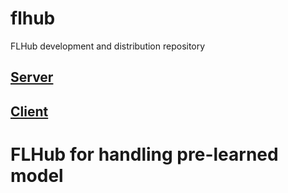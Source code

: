 # flhub
FLHub development and distribution repository

## [Server](https://github.com/cnu-dnlab/flhub/tree/main/server)

## [Client](https://github.com/cnu-dnlab/flhub/tree/main/client)

# FLHub for handling pre-learned model
